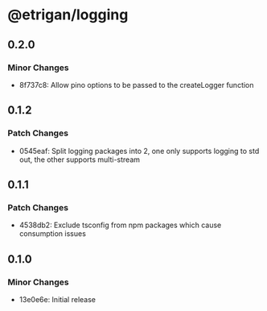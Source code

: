 # @etrigan/logging

## 0.2.0

### Minor Changes

- 8f737c8: Allow pino options to be passed to the createLogger function

## 0.1.2

### Patch Changes

- 0545eaf: Split logging packages into 2, one only supports logging to std out, the other supports multi-stream

## 0.1.1

### Patch Changes

- 4538db2: Exclude tsconfig from npm packages which cause consumption issues

## 0.1.0

### Minor Changes

- 13e0e6e: Initial release
